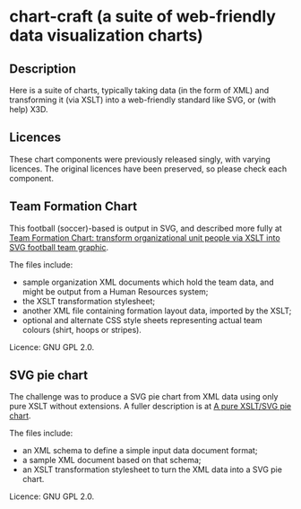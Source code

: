 # chart-craft (a suite of web-friendly data visualization charts)
## Description
Here is a suite of charts, typically taking data (in the form of XML) and transforming it (via XSLT) into a web-friendly standard like SVG, or (with help) X3D.
## Licences
These chart components were previously released singly, with varying licences. The original licences have been preserved, so please check each component.
## Team Formation Chart
This football (soccer)-based is output in SVG, and described more fully at
[Team Formation Chart: transform organizational unit people via XSLT into SVG football team graphic](http://www.sleepingdog.org.uk/svg/chart/teamformation/).

The files include:

- sample organization XML documents which hold the team data, and might be output from a Human Resources system;
- the XSLT transformation stylesheet;
- another XML file containing formation layout data, imported by the XSLT;
- optional and alternate CSS style sheets representing actual team colours (shirt, hoops or stripes).

Licence: GNU GPL 2.0.

## SVG pie chart
The challenge was to produce a SVG pie chart from XML data using only pure XSLT without extensions. A fuller description is at [A pure XSLT/SVG pie chart](http://www.sleepingdog.org.uk/svg/chart/pie/).

The files include:

- an XML schema to define a simple input data document format;
- a sample XML document based on that schema;
- an XSLT transformation stylesheet to turn the XML data into a SVG pie chart.

Licence: GNU GPL 2.0.
